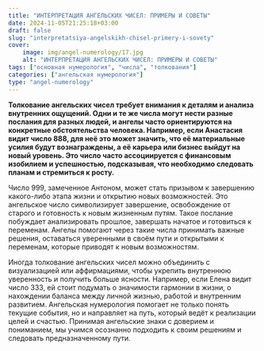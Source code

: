 ```yaml
---
title: "ИНТЕРПРЕТАЦИЯ АНГЕЛЬСКИХ ЧИСЕЛ: ПРИМЕРЫ И СОВЕТЫ"
date: 2024-11-05T21:25:18+03:00
draft: false
slug: "interpretatsiya-angelskikh-chisel-primery-i-sovety"
cover:
    image: img/angel-numerology/17.jpg
    alt: "ИНТЕРПРЕТАЦИЯ АНГЕЛЬСКИХ ЧИСЕЛ: ПРИМЕРЫ И СОВЕТЫ"
tags: ["основная нумерология", "числа", "толкования"]
categories: ["ангельская нумерология"]
type: "angel-numerology"
---
```


**Толкование ангельских чисел требует внимания к деталям и анализа внутренних ощущений. Одни и те же числа могут нести разные послания для разных людей, и ангелы часто ориентируются на конкретные обстоятельства человека. Например, если Анастасия видит число 888, для неё это может значить, что её материальные усилия будут вознаграждены, а её карьера или бизнес выйдут на новый уровень. Это число часто ассоциируется с финансовым изобилием и успешностью, подсказывая, что необходимо следовать планам и стремиться к росту.**

Число 999, замеченное Антоном, может стать призывом к завершению какого-либо этапа жизни и открытию новых возможностей. Это ангельское число символизирует завершение, освобождение от старого и готовность к новым жизненным путям. Такое послание побуждает анализировать прошлое, завершать начатое и готовиться к переменам. Ангелы помогают через такие числа принимать важные решения, оставаться уверенными в своём пути и открытыми к переменам, которые приводят к новым возможностям.

Иногда толкование ангельских чисел можно объединить с визуализацией или аффирмациями, чтобы укрепить внутреннюю уверенность и получить больше ясности. Например, если Елена видит число 333, ей стоит подумать о значимости гармонии в жизни, о нахождении баланса между личной жизнью, работой и внутренним развитием. Ангельская нумерология помогает не только понять текущие события, но и направляет на путь, который ведёт к реализации целей и счастью. Принимая ангельские знаки с доверием и пониманием, мы учимся осознанно подходить к своим решениям и следовать предназначенному пути.
